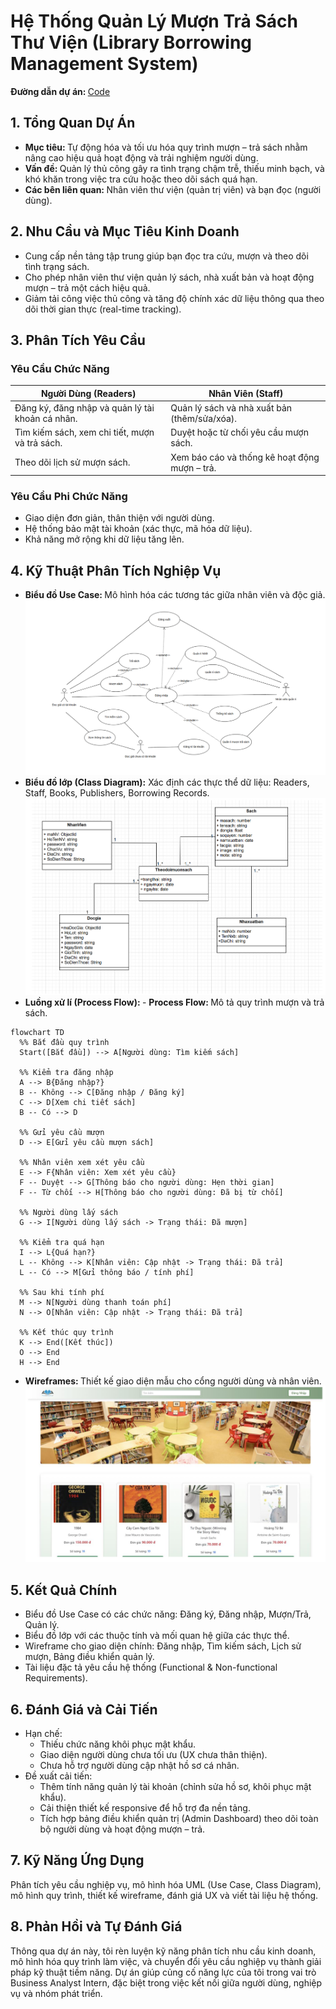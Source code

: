 # Hệ Thống Quản Lý Mượn Trả Sách Thư Viện (Library Borrowing Management System)
<b> Đường dẫn dự án: </b> [Code](https://github.com/lthnhuw/B2106803_LeThiHuynhNhu_project)
## 1. Tổng Quan Dự Án   
- <B> Mục tiêu: </B> Tự động hóa và tối ưu hóa quy trình mượn – trả sách nhằm nâng cao hiệu quả hoạt động và trải nghiệm người dùng.
- <B> Vấn đề: </B> Quản lý thủ công gây ra tình trạng chậm trễ, thiếu minh bạch, và khó khăn trong việc tra cứu hoặc theo dõi sách quá hạn.
- <B> Các bên liên quan: </B> Nhân viên thư viện (quản trị viên) và bạn đọc (người dùng).

## 2. Nhu Cầu và Mục Tiêu Kinh Doanh 
- Cung cấp nền tảng tập trung giúp bạn đọc tra cứu, mượn và theo dõi tình trạng sách.
- Cho phép nhân viên thư viện quản lý sách, nhà xuất bản và hoạt động mượn – trả một cách hiệu quả.
- Giảm tải công việc thủ công và tăng độ chính xác dữ liệu thông qua theo dõi thời gian thực (real-time tracking).

## 3. Phân Tích Yêu Cầu 
### Yêu Cầu Chức Năng  

| Người Dùng (Readers)                                   | Nhân Viên (Staff)                                    |
|------------------------------------------------|----------------------------------------------|
|Đăng ký, đăng nhập và quản lý tài khoản cá nhân.|Quản lý sách và nhà xuất bản (thêm/sửa/xóa).|
|Tìm kiếm sách, xem chi tiết, mượn và trả sách.| Duyệt hoặc từ chối yêu cầu mượn sách.|
|Theo dõi lịch sử mượn sách.|Xem báo cáo và thống kê hoạt động mượn – trả.|

### Yêu Cầu Phi Chức Năng 
- Giao diện đơn giản, thân thiện với người dùng.
- Hệ thống bảo mật tài khoản (xác thực, mã hóa dữ liệu).
- Khả năng mở rộng khi dữ liệu tăng lên.

## 4. Kỹ Thuật Phân Tích Nghiệp Vụ  
- <B> Biểu đồ Use Case: </B> Mô hình hóa các tương tác giữa nhân viên và độc giả.
![Use Case Diagram](https://github.com/lthnhuw/Library-Borrowing-Management-System/blob/main/usecasetq.png)
- <B> Biểu đồ lớp (Class Diagram):</B> Xác định các thực thể dữ liệu: Readers, Staff, Books, Publishers, Borrowing Records.
  ![Class Diagram](https://github.com/lthnhuw/Library-Borrowing-Management-System/blob/main/sodolop.png)
- <b> Luồng xử lí (Process Flow): </b> - <b> Process Flow: </b> Mô tả quy trình mượn và trả sách.
```mermaid
flowchart TD
  %% Bắt đầu quy trình
  Start([Bắt đầu]) --> A[Người dùng: Tìm kiếm sách]

  %% Kiểm tra đăng nhập
  A --> B{Đăng nhập?}
  B -- Không --> C[Đăng nhập / Đăng ký]
  C --> D[Xem chi tiết sách]
  B -- Có --> D

  %% Gửi yêu cầu mượn
  D --> E[Gửi yêu cầu mượn sách]

  %% Nhân viên xem xét yêu cầu
  E --> F{Nhân viên: Xem xét yêu cầu}
  F -- Duyệt --> G[Thông báo cho người dùng: Hẹn thời gian]
  F -- Từ chối --> H[Thông báo cho người dùng: Đã bị từ chối]

  %% Người dùng lấy sách
  G --> I[Người dùng lấy sách -> Trạng thái: Đã mượn]

  %% Kiểm tra quá hạn
  I --> L{Quá hạn?}
  L -- Không --> K[Nhân viên: Cập nhật -> Trạng thái: Đã trả]
  L -- Có --> M[Gửi thông báo / tính phí]

  %% Sau khi tính phí
  M --> N[Người dùng thanh toán phí]
  N --> O[Nhân viên: Cập nhật -> Trạng thái: Đã trả]

  %% Kết thúc quy trình
  K --> End([Kết thúc])
  O --> End
  H --> End

```
- <b> Wireframes: </b> Thiết kế giao diện mẫu cho cổng người dùng và nhân viên.
![UI](https://github.com/lthnhuw/Library-Borrowing-Management-System/blob/main/trangchu.png)  

## 5. Kết Quả Chính  
- Biểu đồ Use Case có các chức năng: Đăng ký, Đăng nhập, Mượn/Trả, Quản lý.
- Biểu đồ lớp với các thuộc tính và mối quan hệ giữa các thực thể.
- Wireframe cho giao diện chính: Đăng nhập, Tìm kiếm sách, Lịch sử mượn, Bảng điều khiển quản lý.
- Tài liệu đặc tả yêu cầu hệ thống (Functional & Non-functional Requirements).
## 6. Đánh Giá và Cải Tiến 
- Hạn chế:
  -  Thiếu chức năng khôi phục mật khẩu.
  -  Giao diện người dùng chưa tối ưu (UX chưa thân thiện).
  -  Chưa hỗ trợ người dùng cập nhật hồ sơ cá nhân.
- Đề xuất cải tiến:
  - Thêm tính năng quản lý tài khoản (chỉnh sửa hồ sơ, khôi phục mật khẩu).
  - Cải thiện thiết kế responsive để hỗ trợ đa nền tảng.
  - Tích hợp bảng điều khiển quản trị (Admin Dashboard) theo dõi toàn bộ người dùng và hoạt động mượn – trả.
 
## 7. Kỹ Năng Ứng Dụng
Phân tích yêu cầu nghiệp vụ, mô hình hóa UML (Use Case, Class Diagram), mô hình quy trình, thiết kế wireframe, đánh giá UX và viết tài liệu hệ thống.

## 8. Phản Hồi và Tự Đánh Giá  
Thông qua dự án này, tôi rèn luyện kỹ năng phân tích nhu cầu kinh doanh, mô hình hóa quy trình làm việc, và chuyển đổi yêu cầu nghiệp vụ thành giải pháp kỹ thuật tiềm năng.
Dự án giúp củng cố năng lực của tôi trong vai trò Business Analyst Intern, đặc biệt trong việc kết nối giữa người dùng, nghiệp vụ và nhóm phát triển.
